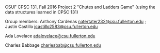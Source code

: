 CSUF CPSC 131, Fall 2016
Project 2
"Chutes and Ladders Game" (using the data structures learned in CPSC 131)

Group members: Anthony Cardenas natertater232@csu.fullerton.edu ; Justin Castillo jcastillo2583@csu.fullerton.edu

Ada Lovelace adalovelace@csu.fullerton.edu

Charles Babbage charlesbab@csu.fullerton.edu
